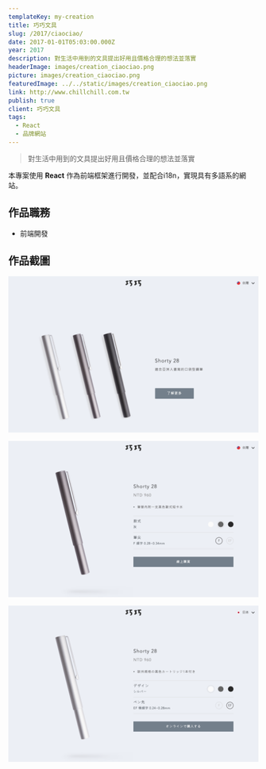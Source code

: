 ```yaml
---
templateKey: my-creation
title: 巧巧文具
slug: /2017/ciaociao/
date: 2017-01-01T05:03:00.000Z
year: 2017
description: 對生活中用到的文具提出好用且價格合理的想法並落實
headerImage: images/creation_ciaociao.png
picture: images/creation_ciaociao.png
featuredImage: ../../static/images/creation_ciaociao.png
link: http://www.chillchill.com.tw
publish: true
client: 巧巧文具
tags:
  - React
  - 品牌網站
---
```


> 對生活中用到的文具提出好用且價格合理的想法並落實

本專案使用 **React** 作為前端框架進行開發，並配合i18n，實現具有多語系的網站。

## 作品職務
- 前端開發

## 作品截圖

![巧巧文具-1](../../static/images/creation_ciaociao-2.png)

![巧巧文具-2](../../static/images/creation_ciaociao-3.png)

![巧巧文具-3](../../static/images/creation_ciaociao-4.png)